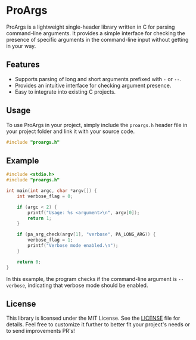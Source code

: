 # ProArgs

ProArgs is a lightweight single-header library written in C for parsing command-line arguments. It provides a simple interface for checking the presence of specific arguments in the command-line input without getting in your way.

## Features

- Supports parsing of long and short arguments prefixed with `-` or `--`.
- Provides an intuitive interface for checking argument presence.
- Easy to integrate into existing C projects.

## Usage

To use ProArgs in your project, simply include the `proargs.h` header file in your project folder and link it with your source code.

```c
#include "proargs.h"
```

## Example

```c
#include <stdio.h>
#include "proargs.h"

int main(int argc, char *argv[]) {
    int verbose_flag = 0;

    if (argc < 2) {
        printf("Usage: %s <argument>\n", argv[0]);
        return 1;
    }

    if (pa_arg_check(argv[1], "verbose", PA_LONG_ARG)) {
        verbose_flag = 1;
        printf("Verbose mode enabled.\n");
    }

    return 0;
}
```

In this example, the program checks if the command-line argument is `--verbose`, indicating that verbose mode should be enabled.

## License

This library is licensed under the MIT License. See the [LICENSE](./LICENSE) file for details. Feel free to customize it further to better fit your project's needs or to send improvements PR's!
